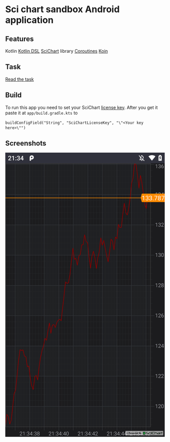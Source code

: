 # Sci chart sandbox Android application
## Features
Kotlin
[Kotlin DSL]()
[SciChart](https://www.scichart.com/downloads/) library
[Coroutines](https://github.com/Kotlin/kotlinx.coroutines/blob/master/coroutines-guide.md)
[Koin](https://insert-koin.io/)

## Task
[Read the task](https://github.com/SJOwl/demo-scichart/blob/master/test-task.pdf)

## Build
To run this app you need to set your SciChart [license key](https://www.scichart.com/licensing-scichart-android/).
After you get it paste it at `app/build.gradle.kts` to
```
buildConfigField("String", "SciChartLicenseKey", "\"<Your key here>\"")
```

## Screenshots
![Screenshot](./demo.png?raw=true)
